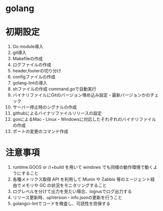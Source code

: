 # golang

# 初期設定

1. Go module導入
2. git導入
3. Makefileの作成
4. ログファイルの作成
5. header,footerの切り分け
6. configファイルの作成
7. golang-lintの導入
8. shファイルの作成 command.goで自動実行
9. バイナリファイルにGitのバージョン埋め込み設定・最新バージョンかのチェック
13. サーバー停止時のシグナルの作成
14. githubによるバイナリファイルリリースの設定
15. goxによるMac・Linux・Windowsに対応したそれぞれのバイナリファイルの作成
16. ポートの変更のコマンド作成

# 注意事項

1. runtime.GOOS or //+build を用いて windows でも同様の動作環境で動くようにすること
2. 各種メトリクス取得 API を利用して Munin や Zabbix 等のエージェント経由でメモリや GC の状況をモニタリングすること
3. ログレベルを分けて出力を見たい場合、logrusでログ出力する
4. リリース更新時、upVersion・info.jsonの更新を行うこと
5. golangci-lintでコードを検査し、可読性を担保する
